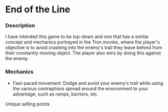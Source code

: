 # End of the Line

### Description
I have intended this game to be top-down and one that has a similar concept and mechanics portrayed in the Tron movies, where the player's objective is to avoid crashing into the enemy's trail they leave behind from their constantly-moving object. The player also wins by doing this against the enemy. 

### Mechanics
* Fast-paced movement: Dodge and avoid your enemy's trail while using the various contraptions spread around the environment to your advantage, such as ramps, barriers, etc.

Unique selling points 

